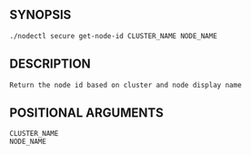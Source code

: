 ## SYNOPSIS
    ./nodectl secure get-node-id CLUSTER_NAME NODE_NAME
 
## DESCRIPTION
    Return the node id based on cluster and node display name
 
## POSITIONAL ARGUMENTS
    CLUSTER_NAME
    NODE_NAME
